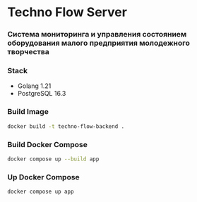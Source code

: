 # Techno Flow Server

### Система мониторинга и управления состоянием оборудования малого предприятия молодежного творчества

### Stack
- Golang 1.21
- PostgreSQL 16.3

### Build Image
```bash
docker build -t techno-flow-backend .
```

### Build Docker Compose
```bash
docker compose up --build app
```

### Up Docker Compose
```bash
docker compose up app
```
